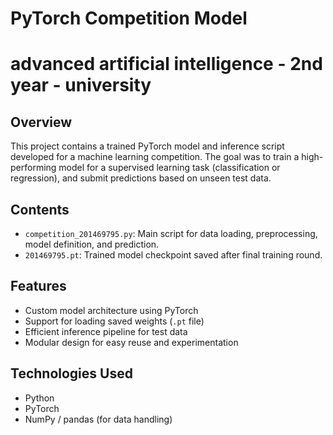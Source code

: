 # PyTorch Competition Model
# advanced artificial intelligence - 2nd year - university

## Overview
This project contains a trained PyTorch model and inference script developed for a machine learning competition. The goal was to train a high-performing model for a supervised learning task (classification or regression), and submit predictions based on unseen test data.

## Contents
- `competition_201469795.py`: Main script for data loading, preprocessing, model definition, and prediction.
- `201469795.pt`: Trained model checkpoint saved after final training round.

## Features
- Custom model architecture using PyTorch
- Support for loading saved weights (`.pt` file)
- Efficient inference pipeline for test data
- Modular design for easy reuse and experimentation

## Technologies Used
- Python
- PyTorch
- NumPy / pandas (for data handling)



